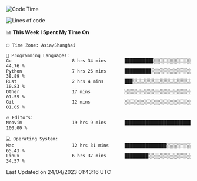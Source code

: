<!--START_SECTION:waka-->
![Code Time](http://img.shields.io/badge/Code%20Time-1%2C309%20hrs%2029%20mins-blue)

![Lines of code](https://img.shields.io/badge/From%20Hello%20World%20I%27ve%20Written-269.0%20thousand%20lines%20of%20code-blue)

📊 **This Week I Spent My Time On** 

```text
🕑︎ Time Zone: Asia/Shanghai

💬 Programming Languages: 
Go                       8 hrs 34 mins       ███████████░░░░░░░░░░░░░░   44.76 % 
Python                   7 hrs 26 mins       ██████████░░░░░░░░░░░░░░░   38.89 % 
Rust                     2 hrs 4 mins        ███░░░░░░░░░░░░░░░░░░░░░░   10.83 % 
Other                    17 mins             ░░░░░░░░░░░░░░░░░░░░░░░░░   01.55 % 
Git                      12 mins             ░░░░░░░░░░░░░░░░░░░░░░░░░   01.05 % 

🔥 Editors: 
Neovim                   19 hrs 9 mins       █████████████████████████   100.00 % 

💻 Operating System: 
Mac                      12 hrs 31 mins      ████████████████░░░░░░░░░   65.43 % 
Linux                    6 hrs 37 mins       █████████░░░░░░░░░░░░░░░░   34.57 % 
```


 Last Updated on 24/04/2023 01:43:16 UTC
<!--END_SECTION:waka-->
